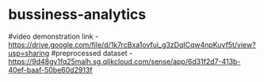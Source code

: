 # bussiness-analytics

#video demonstration link - https://drive.google.com/file/d/1k7rcBxa1ovfui_g3zDqICqw4npKuyf5t/view?usp=sharing
#preprocessed dataset -
https://9d48gy1fq25malh.sg.qlikcloud.com/sense/app/6d31f2d7-413b-40ef-baaf-50be60d2913f
